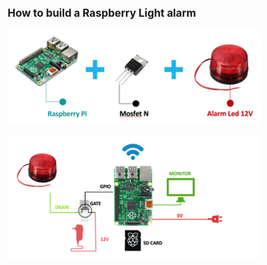 ## How to build a Raspberry Light alarm

<p align="left"  >
  <img title="ci alarm light alarm components" src='img/schema1.png' />
</p>


<p align="left"  >
  <img title="ci alarm light alarm schema components" src='img/schema2.png' />
</p>
